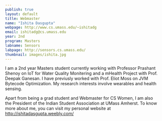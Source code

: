 ```yaml
---
publish: true
layout: default
title: Webmaster
name: "Ishita Dasgupta"
webpage: http://www.cs.umass.edu/~ishitadg
email: ishitadg@cs.umass.edu
year: 2nd
program: Masters
labname: Sensors
labpage: http://sensors.cs.umass.edu/
thumbnail: images/ishita.jpg
---
```

I am a 2nd year Masters student currently working with Professor Prashant Shenoy on IoT for Water Quality Monitering and a mHealth Project with Prof. Deepak Ganesan. I have previusly worked with Prof. Eliot Moss on JVM Bytecode Optimization. My research interests involve wearables and health sensing.

Apart from being a grad student and Webmaster for CS Women, I am also the President of the Indian Student Association at UMass Amherst. To know more about me, you can visit my personal website at http://ishitadasgupta.weebly.com/
